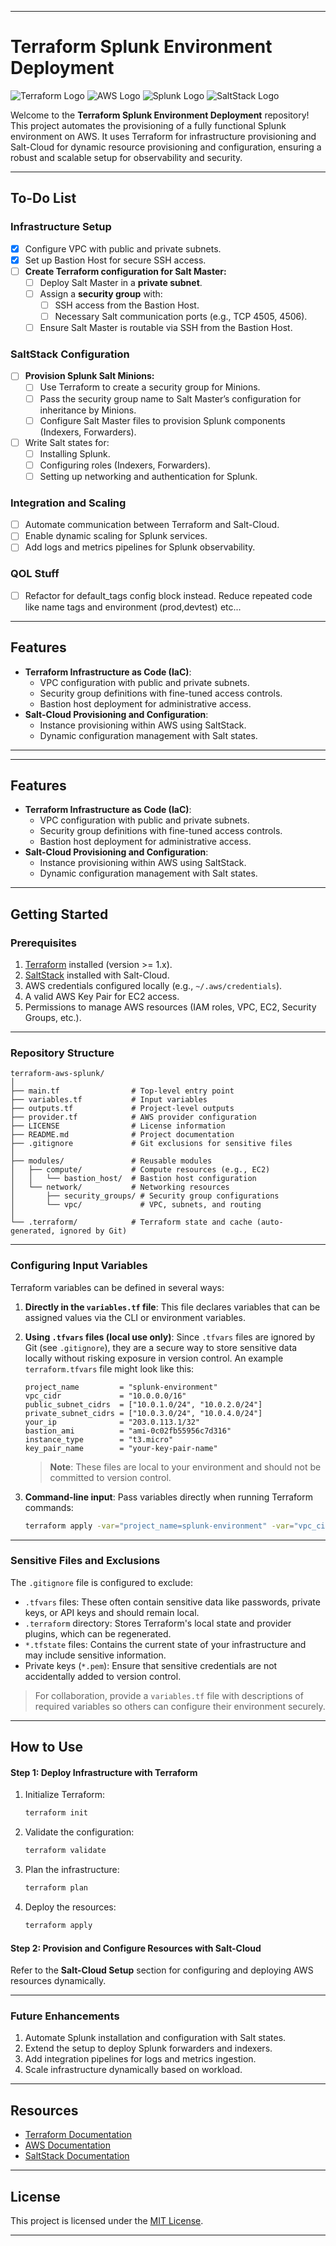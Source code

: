 
---

# **Terraform Splunk Environment Deployment**

![Terraform Logo](https://img.shields.io/badge/Terraform-v1.x-blue) ![AWS Logo](https://img.shields.io/badge/AWS-v5.75.1-orange) ![Splunk Logo](https://img.shields.io/badge/Splunk-Enabler-green) ![SaltStack Logo](https://img.shields.io/badge/SaltStack-Cloud-green)

Welcome to the **Terraform Splunk Environment Deployment** repository! This project automates the provisioning of a fully functional Splunk environment on AWS. It uses Terraform for infrastructure provisioning and Salt-Cloud for dynamic resource provisioning and configuration, ensuring a robust and scalable setup for observability and security.

---

## **To-Do List**

### **Infrastructure Setup**
- [x] Configure VPC with public and private subnets.
- [x] Set up Bastion Host for secure SSH access.
- [ ] **Create Terraform configuration for Salt Master:**
  - [ ] Deploy Salt Master in a **private subnet**.
  - [ ] Assign a **security group** with:
    - [ ] SSH access from the Bastion Host.
    - [ ] Necessary Salt communication ports (e.g., TCP 4505, 4506).
  - [ ] Ensure Salt Master is routable via SSH from the Bastion Host.

### **SaltStack Configuration**
- [ ] **Provision Splunk Salt Minions:**
  - [ ] Use Terraform to create a security group for Minions.
  - [ ] Pass the security group name to Salt Master’s configuration for inheritance by Minions.
  - [ ] Configure Salt Master files to provision Splunk components (Indexers, Forwarders).
- [ ] Write Salt states for:
  - [ ] Installing Splunk.
  - [ ] Configuring roles (Indexers, Forwarders).
  - [ ] Setting up networking and authentication for Splunk.

### **Integration and Scaling**
- [ ] Automate communication between Terraform and Salt-Cloud.
- [ ] Enable dynamic scaling for Splunk services.
- [ ] Add logs and metrics pipelines for Splunk observability.

### **QOL Stuff**
- [ ] Refactor for default_tags config block instead. Reduce repeated code like name tags and environment (prod,devtest) etc...

---

## **Features**
- **Terraform Infrastructure as Code (IaC)**:
  - VPC configuration with public and private subnets.
  - Security group definitions with fine-tuned access controls.
  - Bastion host deployment for administrative access.
- **Salt-Cloud Provisioning and Configuration**:
  - Instance provisioning within AWS using SaltStack.
  - Dynamic configuration management with Salt states.

---

---

## **Features**
- **Terraform Infrastructure as Code (IaC)**:
  - VPC configuration with public and private subnets.
  - Security group definitions with fine-tuned access controls.
  - Bastion host deployment for administrative access.
- **Salt-Cloud Provisioning and Configuration**:
  - Instance provisioning within AWS using SaltStack.
  - Dynamic configuration management with Salt states.

---

## **Getting Started**

### **Prerequisites**
1. [Terraform](https://www.terraform.io/) installed (version >= 1.x).
2. [SaltStack](https://docs.saltproject.io/) installed with Salt-Cloud.
3. AWS credentials configured locally (e.g., `~/.aws/credentials`).
4. A valid AWS Key Pair for EC2 access.
5. Permissions to manage AWS resources (IAM roles, VPC, EC2, Security Groups, etc.).

---

### **Repository Structure**
```plaintext
terraform-aws-splunk/
│
├── main.tf                # Top-level entry point
├── variables.tf           # Input variables
├── outputs.tf             # Project-level outputs
├── provider.tf            # AWS provider configuration
├── LICENSE                # License information
├── README.md              # Project documentation
├── .gitignore             # Git exclusions for sensitive files
│
├── modules/               # Reusable modules
│   ├── compute/           # Compute resources (e.g., EC2)
│   │   └── bastion_host/  # Bastion host configuration
│   └── network/           # Networking resources
│       ├── security_groups/ # Security group configurations
│       └── vpc/             # VPC, subnets, and routing
│
└── .terraform/            # Terraform state and cache (auto-generated, ignored by Git)
```

---

### **Configuring Input Variables**

Terraform variables can be defined in several ways:
1. **Directly in the `variables.tf` file**: This file declares variables that can be assigned values via the CLI or environment variables.
2. **Using `.tfvars` files (local use only)**: Since `.tfvars` files are ignored by Git (see `.gitignore`), they are a secure way to store sensitive data locally without risking exposure in version control. An example `terraform.tfvars` file might look like this:

   ```plaintext
   project_name         = "splunk-environment"
   vpc_cidr             = "10.0.0.0/16"
   public_subnet_cidrs  = ["10.0.1.0/24", "10.0.2.0/24"]
   private_subnet_cidrs = ["10.0.3.0/24", "10.0.4.0/24"]
   your_ip              = "203.0.113.1/32"
   bastion_ami          = "ami-0c02fb55956c7d316"
   instance_type        = "t3.micro"
   key_pair_name        = "your-key-pair-name"
   ```

   > **Note**: These files are local to your environment and should not be committed to version control.

3. **Command-line input**: Pass variables directly when running Terraform commands:
   ```bash
   terraform apply -var="project_name=splunk-environment" -var="vpc_cidr=10.0.0.0/16"
   ```

---

### **Sensitive Files and Exclusions**

The `.gitignore` file is configured to exclude:
- `.tfvars` files: These often contain sensitive data like passwords, private keys, or API keys and should remain local.
- `.terraform` directory: Stores Terraform's local state and provider plugins, which can be regenerated.
- `*.tfstate` files: Contains the current state of your infrastructure and may include sensitive information.
- Private keys (`*.pem`): Ensure that sensitive credentials are not accidentally added to version control.

> For collaboration, provide a `variables.tf` file with descriptions of required variables so others can configure their environment securely.

---

## **How to Use**

#### **Step 1: Deploy Infrastructure with Terraform**
1. Initialize Terraform:
   ```bash
   terraform init
   ```
2. Validate the configuration:
   ```bash
   terraform validate
   ```
3. Plan the infrastructure:
   ```bash
   terraform plan
   ```
4. Deploy the resources:
   ```bash
   terraform apply
   ```

#### **Step 2: Provision and Configure Resources with Salt-Cloud**
Refer to the **Salt-Cloud Setup** section for configuring and deploying AWS resources dynamically.

---

### **Future Enhancements**
1. Automate Splunk installation and configuration with Salt states.
2. Extend the setup to deploy Splunk forwarders and indexers.
3. Add integration pipelines for logs and metrics ingestion.
4. Scale infrastructure dynamically based on workload.

---

## **Resources**
- [Terraform Documentation](https://www.terraform.io/docs)
- [AWS Documentation](https://docs.aws.amazon.com/)
- [SaltStack Documentation](https://docs.saltproject.io/)

---

## **License**
This project is licensed under the [MIT License](LICENSE).

---